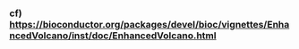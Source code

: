 ### cf) https://bioconductor.org/packages/devel/bioc/vignettes/EnhancedVolcano/inst/doc/EnhancedVolcano.html
